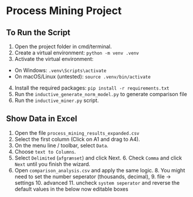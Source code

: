 # Process Mining Project

## To Run the Script

1. Open the project folder in cmd/terminal.
2. Create a virtual environment: `python -m venv .venv`
3. Activate the virtual environment: 
- On Windows: `.venv\Scripts\activate`
- On macOS/Linux (untested): `source .venv/bin/activate`
4. Install the required packages: `pip install -r requirements.txt`
5. Run the `inductive_generate_norm_model.py` to generate comparison file
5. Run the `inductive_miner.py` script.

## Show Data in Excel

1. Open the file `process_mining_results_expanded.csv`
2. Select the first column (Click on A1 and drag to A4).
3. On the menu line / toolbar, select `Data`.
4. Choose `text to Columns`.
5. Select `Delimited` (`afgrænset`) and click Next.
   6. Check `Comma` and click `Next` until you finish the wizard.
7. Open `comparison_analysis.csv` and apply the same logic. 
   8. You might need to set the number seperator (thousands, decimal),
      9. file -> settings
      10. advanced
      11. uncheck `system seperator` and reverse the default values in the below now editable boxes


